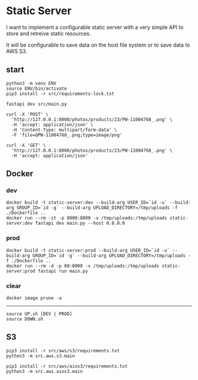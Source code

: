 # Static Server

I want to implement a configurable static server with a very simple API to store and retreive static resources.

It will be configurable to save data on the host file system or to save data to AWS S3.

## start

    python3 -m venv ENV
    source ENV/bin/activate
    pip3 install -r src/requirements-lock.txt

    fastapi dev src/main.py

    curl -X 'POST' \
      'http://127.0.0.1:8000/photos/products/23/PW-11004768_.png' \
      -H 'accept: application/json' \
      -H 'Content-Type: multipart/form-data' \
      -F 'file=@PW-11004768_.png;type=image/png'

    curl -X 'GET' \
      'http://127.0.0.1:8000/photos/products/23/PW-11004768_.png' \
      -H 'accept: application/json'

## Docker

### dev

    docker build -t static-server:dev --build-arg USER_ID=`id -u` --build-arg GROUP_ID=`id -g` --build-arg UPLOAD_DIRECTORY=/tmp/uploads -f ./Dockerfile ..
    docker run --rm -it -p 8000:8000 -v /tmp/uploads:/tmp/uploads static-server:dev fastapi dev main.py --host 0.0.0.0

### prod

    docker build -t static-server:prod --build-arg USER_ID=`id -u` --build-arg GROUP_ID=`id -g` --build-arg UPLOAD_DIRECTORY=/tmp/uploads -f ./Dockerfile ..
    docker run --rm -d -p 80:8000 -v /tmp/uploads:/tmp/uploads static-server:prod fastapi run main.py

### clear

    docker image prune -a

---

    source UP.sh [DEV | PROD]
    source DOWN.sh

## S3
    pip3 install -r src/aws/s3/requirements.txt
    python3 -m src.aws.s3.main

    pip3 install -r src/aws/aios3/requirements.txt
    python3 -m src.aws.aios3.main